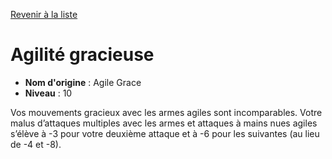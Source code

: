 [Revenir à la liste](list.md)

# Agilité gracieuse

 * **Nom d'origine** : Agile Grace
 * **Niveau** : 10


<p>Vos mouvements gracieux avec les armes agiles sont incomparables. Votre malus d’attaques multiples avec les armes et attaques à mains nues agiles s’élève à -3 pour votre deuxième attaque et à -6 pour les suivantes (au lieu de -4 et -8).</p>